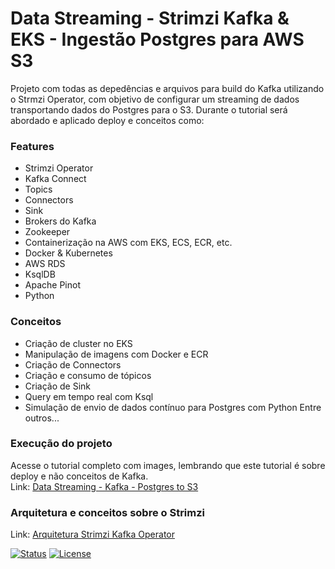 Data Streaming - Strimzi Kafka & EKS - Ingestão Postgres para AWS S3
=================
Projeto com todas as depedências e arquivos para build do Kafka utilizando o Strmzi Operator, com objetivo de configurar um streaming de dados transportando dados do Postgres para o S3. Durante o tutorial será abordado e aplicado deploy e conceitos como:
### Features ###
- Strimzi Operator
- Kafka Connect 
- Topics
- Connectors
- Sink
- Brokers do Kafka
- Zookeeper 
- Containerização na AWS com EKS, ECS, ECR, etc. 
- Docker & Kubernetes
- AWS RDS
- KsqlDB
- Apache Pinot
- Python

### Conceitos ###
- Criação de cluster no EKS
- Manipulação de imagens com Docker e ECR
- Criação de Connectors
- Criação e consumo de tópicos
- Criação de Sink
- Query em tempo real com Ksql
- Simulação de envio de dados contínuo para Postgres com Python
Entre outros...

### Execução do projeto ###
Acesse o tutorial completo com images, lembrando que este tutorial é sobre deploy e não conceitos de Kafka.  
Link: [Data Streaming - Kafka - Postgres to S3](./Data_Streaming_-_Strimzi_Kafka__EKS_-_Ingesto_Postgres_para_AWS_S3.pdf)  

### Arquitetura e conceitos sobre o Strimzi ###  
Link: [Arquitetura Strimzi Kafka Operator](./Strimzi_Kafka_Operator.pdf)  
  
[![Status](https://img.shields.io/badge/status-active-success.svg)]()
[![License](https://img.shields.io/badge/license-MIT-blue.svg)](/LICENSE)
